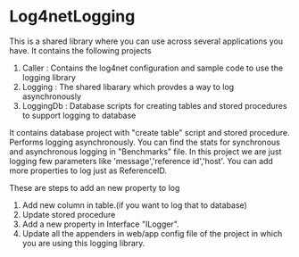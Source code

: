 # Log4netLogging



This is a shared library where you can use across several applications you have. 
It contains the following projects

1. Caller : Contains the log4net configuration and sample code to use the logging library
2. Logging : The shared libarary which provdes a way to log asynchronously
3. LoggingDb : Database scripts for creating tables and stored procedures to support logging to database



It contains database project with "create table" script and stored procedure. 
Performs logging asynchronously.
You can find the stats for synchronous and asynchronous logging in "Benchmarks" file.
In this project we are just logging few parameters like 'message','reference id','host'. 
You can add more properties to log just as ReferenceID.


These are steps to add an new property to log

1. Add new column in table.(if you want to log that to database)
2. Update stored procedure
3. Add a new property in Interface "ILogger".
4. Update all the appenders in web/app config file of the project in which you are using this logging library.
 
